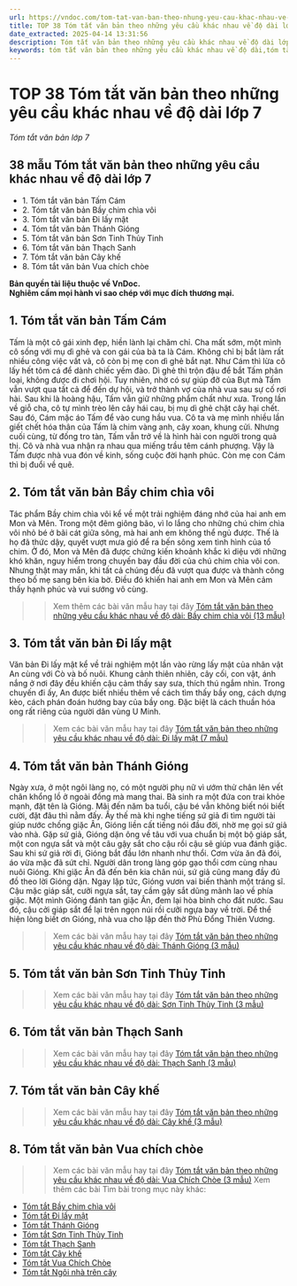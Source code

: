 ```yaml
---
url: https://vndoc.com/tom-tat-van-ban-theo-nhung-yeu-cau-khac-nhau-ve-do-dai-272565
title: TOP 38 Tóm tắt văn bản theo những yêu cầu khác nhau về độ dài lớp 7 - Tóm tắt văn bản lớp 7 - VnDoc.com
date_extracted: 2025-04-14 13:31:56
description: Tóm tắt văn bản theo những yêu cầu khác nhau về độ dài lớp 7 được biên soạn nhằm giúp các em HS đạt kết quả tốt trong quá trình làm bài tập và học tập môn Ngữ văn lớp 7.
keywords: tóm tắt văn bản theo những yêu cầu khác nhau về độ dài,tóm tắt văn bản theo yêu cầu khác nhau về độ dài,viết tóm tắt văn bản theo những yêu cầu khác nhau về độ dài,viết tóm tắt văn bản theo yêu cầu khác nhau về độ dài,,tóm tắt văn bản Bầy chim chìa vôi,tóm tắt văn bản Đi lấy mật,tóm tắt văn bản Thánh Gióng,tóm tắt văn bản Thạch Sanh,tóm tắt văn bản Sơn Tinh Thủy Tinh,tóm tắt văn bản Vua Chích Chòe,tóm tắt,tóm tắt văn bản,tom tat,văn 7,ngữ văn 7,văn mẫu lớp 7
---
```


# TOP 38 Tóm tắt văn bản theo những yêu cầu khác nhau về độ dài lớp 7
 _Tóm tắt văn bản lớp 7_
## **38 mẫu Tóm tắt văn bản theo những yêu cầu khác nhau về độ dài lớp 7**
  * 1\. Tóm tắt văn bản Tấm Cám
  * 2\. Tóm tắt văn bản Bầy chim chìa vôi
  * 3\. Tóm tắt văn bản Đi lấy mật 
  * 4\. Tóm tắt văn bản Thánh Gióng
  * 5\. Tóm tắt văn bản Sơn Tinh Thủy Tinh
  * 6\. Tóm tắt văn bản Thạch Sanh
  * 7\. Tóm tắt văn bản Cây khế
  * 8\. Tóm tắt văn bản Vua chích chòe

**Bản quyền tài liệu thuộc về VnDoc.  
Nghiêm cấm mọi hành vi sao chép với mục đích thương mại.**
## **1\. Tóm tắt văn bản Tấm Cám**
Tấm là một cô gái xinh đẹp, hiền lành lại chăm chỉ. Cha mất sớm, một mình cô sống với mụ dì ghẻ và con gái của bà ta là Cám. Không chỉ bị bắt làm rất nhiều công việc vất vả, cô còn bị mẹ con dì ghẻ bắt nạt. Như Cám thì lừa cô lấy hết tôm cá để dành chiếc yếm đào. Dì ghẻ thì trộn đậu để bắt Tấm phân loại, không được đi chơi hội. Tuy nhiên, nhờ có sự giúp đỡ của Bụt mà Tấm vẫn vượt qua tất cả để đến dự hội, và trở thành vợ của nhà vua sau sự cố rơi hài. Sau khi là hoàng hậu, Tấm vẫn giữ những phẩm chất như xưa. Trong lần về giỗ cha, cô tự mình trèo lên cây hái cau, bị mụ dì ghẻ chặt cây hại chết. Sau đó, Cám mặc áo Tấm để vào cung hầu vua. Cô ta và mẹ mình nhiều lần giết chết hóa thân của Tấm là chim vàng anh, cây xoan, khung cửi. Nhưng cuối cùng, từ đống tro tàn, Tấm vẫn trở về là hình hài con người trong quả thị. Cô và nhà vua nhận ra nhau qua miếng trầu têm cánh phượng. Vậy là Tấm được nhà vua đón về kinh, sống cuộc đời hạnh phúc. Còn mẹ con Cám thì bị đuổi về quê.
## **2\. Tóm tắt văn bản Bầy chim chìa vôi**
Tác phẩm Bầy chim chìa vôi kể về một trải nghiệm đáng nhớ của hai anh em Mon và Mên. Trong một đêm giông bão, vì lo lắng cho những chú chim chìa vôi nhỏ bé ở bãi cát giữa sông, mà hai anh em không thể ngủ được. Thế là họ đã thức dậy, quyết vượt mưa gió để ra bến sông xem tình hình của tổ chim. Ở đó, Mon và Mên đã được chứng kiến khoảnh khắc kì diệu với những khó khăn, nguy hiểm trong chuyến bay đầu đời của chú chim chìa vôi con. Nhưng thật may mắn, khi tất cả chúng đều đã vượt qua được và thành công theo bố mẹ sang bên kia bờ. Điều đó khiến hai anh em Mon và Mên cảm thấy hạnh phúc và vui sướng vô cùng.
>> Xem thêm các bài văn mẫu hay tại đây [Tóm tắt văn bản theo những yêu cầu khác nhau về độ dài: Bầy chim chìa vôi \(13 mẫu\)](<https://vndoc.com/tom-tat-van-ban-theo-nhung-yeu-cau-khac-nhau-ve-do-dai-bay-chim-chia-voi-272569>)
## **3\. Tóm tắt văn bản Đi lấy mật**
Văn bản Đi lấy mật kể về trải nghiệm một lần vào rừng lấy mật của nhân vật An cùng với Cò và bố nuôi. Khung cảnh thiên nhiên, cây cối, con vật, ánh nắng ở nơi đây đều khiến cậu cảm thấy say sưa, thích thú ngắm nhìn. Trong chuyến đi ấy, An được biết nhiều thêm về cách tìm thấy bầy ong, cách dựng kèo, cách phán đoán hướng bay của bầy ong. Đặc biệt là cách thuần hóa ong rất riêng của người dân vùng U Minh.
>> Xem các bài văn mẫu hay tại đây [Tóm tắt văn bản theo những yêu cầu khác nhau về độ dài: Đi lấy mật \(7 mẫu\)](<https://vndoc.com/tom-tat-van-ban-theo-nhung-yeu-cau-khac-nhau-ve-do-dai-di-lay-mat-272570>)
## **4\. Tóm tắt văn bản Thánh Gióng**
Ngày xưa, ở một ngôi làng nọ, có một người phụ nữ vì ướm thử chân lên vết chân khổng lồ ở ngoài đồng mà mang thai. Bà sinh ra một đứa con trai khỏe mạnh, đặt tên là Gióng. Mãi đến năm ba tuổi, cậu bé vẫn không biết nói biết cười, đặt đâu thì nằm đấy. Ấy thế mà khi nghe tiếng sứ giả đi tìm người tài giúp nước chống giặc Ân, Gióng liền cất tiếng nói đầu đời, nhờ mẹ gọi sứ giả vào nhà. Gặp sứ giả, Gióng dặn ông về tâu với vua chuẩn bị một bộ giáp sắt, một con ngựa sắt và một câu gậy sắt cho cậu rồi cậu sẽ giúp vua đánh giặc. Sau khi sứ giả rời đi, Gióng bắt đầu lớn nhanh như thổi. Cơm vừa ăn đã đói, áo vừa mặc đã sứt chỉ. Người dân trong làng góp gạo thổi cơm cùng nhau nuôi Gióng. Khi giặc Ân đã đến bên kia chân núi, sứ giả cũng mang đầy đủ đồ theo lời Gióng dặn. Ngay lập tức, Gióng vươn vai biến thành một tráng sĩ. Cậu mặc giáp sắt, cưỡi ngựa sắt, tay cầm gậy sắt dũng mãnh lao về phía giặc. Một mình Gióng đánh tan giặc Ân, đem lại hòa bình cho đất nước. Sau đó, cậu cởi giáp sắt để lại trên ngọn núi rồi cưỡi ngựa bay về trời. Để thể hiện lòng biết ơn Gióng, nhà vua cho lập đền thờ Phù Đổng Thiên Vương.
>> Xem các bài văn mẫu hay tại đây [Tóm tắt văn bản theo những yêu cầu khác nhau về độ dài: Thánh Gióng \(3 mẫu\)](<https://vndoc.com/tom-tat-van-ban-theo-nhung-yeu-cau-khac-nhau-ve-do-dai-thanh-giong-272572>)
## **5\. Tóm tắt văn bản Sơn Tinh Thủy Tinh**
>> Xem các bài văn mẫu hay tại đây [Tóm tắt văn bản theo những yêu cầu khác nhau về độ dài: Sơn Tinh Thủy Tinh \(3 mẫu\)](<https://vndoc.com/tom-tat-van-ban-theo-nhung-yeu-cau-khac-nhau-ve-do-dai-son-tinh-thuy-tinh-272574>)
## **6\. Tóm tắt văn bản Thạch Sanh**
>> Xem các bài văn mẫu hay tại đây [Tóm tắt văn bản theo những yêu cầu khác nhau về độ dài: Thạch Sanh \(3 mẫu\)](<https://vndoc.com/tom-tat-van-ban-theo-nhung-yeu-cau-khac-nhau-ve-do-dai-thach-sanh-272578>)
## **7\. Tóm tắt văn bản Cây khế**
>> Xem các bài văn mẫu hay tại đây [Tóm tắt văn bản theo những yêu cầu khác nhau về độ dài: Cây khế \(3 mẫu\)](<https://vndoc.com/tom-tat-van-ban-theo-nhung-yeu-cau-khac-nhau-ve-do-dai-cay-khe-272579>)
## **8\. Tóm tắt văn bản Vua chích chòe**
>> Xem các bài văn mẫu hay tại đây [Tóm tắt văn bản theo những yêu cầu khác nhau về độ dài: Vua Chích Chòe \(3 mẫu\)](<https://vndoc.com/tom-tat-van-ban-theo-nhung-yeu-cau-khac-nhau-ve-do-dai-vua-chich-choe-272581>)
Xem thêm các bài Tìm bài trong mục này khác:
  * [Tóm tắt Bầy chim chìa vôi](</tom-tat-van-ban-theo-nhung-yeu-cau-khac-nhau-ve-do-dai-bay-chim-chia-voi-272569>)
  * [Tóm tắt Đi lấy mật](</tom-tat-van-ban-theo-nhung-yeu-cau-khac-nhau-ve-do-dai-di-lay-mat-272570>)
  * [Tóm tắt Thánh Gióng](</tom-tat-van-ban-theo-nhung-yeu-cau-khac-nhau-ve-do-dai-thanh-giong-272572>)
  * [Tóm tắt Sơn Tinh Thủy Tinh](</tom-tat-van-ban-theo-nhung-yeu-cau-khac-nhau-ve-do-dai-son-tinh-thuy-tinh-272574>)
  * [Tóm tắt Thạch Sanh](</tom-tat-van-ban-theo-nhung-yeu-cau-khac-nhau-ve-do-dai-thach-sanh-272578>)
  * [Tóm tắt Cây khế](</tom-tat-van-ban-theo-nhung-yeu-cau-khac-nhau-ve-do-dai-cay-khe-272579>)
  * [Tóm tắt Vua Chích Chòe](</tom-tat-van-ban-theo-nhung-yeu-cau-khac-nhau-ve-do-dai-vua-chich-choe-272581>)
  * [Tóm tắt Ngôi nhà trên cây](</tom-tat-van-ban-ngoi-nha-tren-cay-10-cau-305567>)

